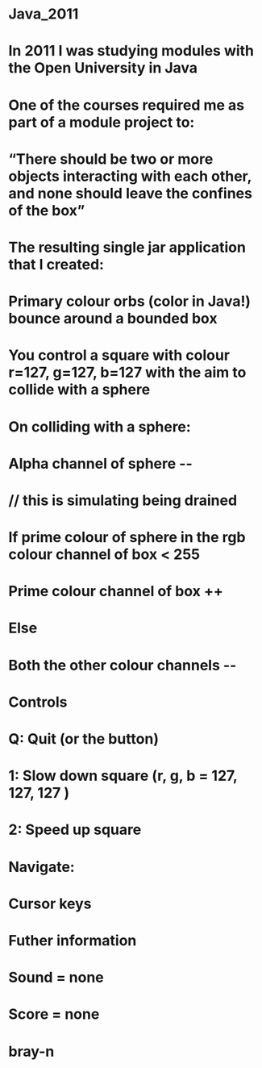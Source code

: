 # Java_2011
# In 2011 I was studying modules with the Open University in Java
# One of the courses required me as part of a module project to:
#
# “There should be two or more objects interacting with each other, and none should leave the confines of the box”
#
# The resulting single jar application that I created:
# Primary colour orbs (color in Java!) bounce around a bounded box
# You control a square with colour r=127, g=127, b=127 with the aim to collide with a sphere
# On colliding with a sphere:
#   Alpha channel of sphere --
#   // this is simulating being drained
#   If prime colour of sphere in the rgb colour channel of box < 255
#      Prime colour channel of box ++
#   Else
#      Both the other colour channels --
#
#  Controls
#  Q: Quit (or the button)
#  1: Slow down square (r, g, b = 127, 127, 127 )
#  2: Speed up square
#  Navigate:
#  Cursor keys 
#
#  Futher information
#  Sound = none
#  Score = none
#
#  bray-n

